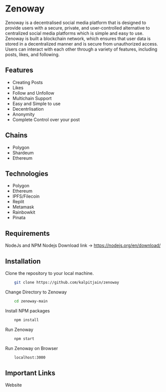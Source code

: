 # Zenoway

Zenoway is a decentralised social media platform that is designed to provide users with a secure, private, and user-controlled alternative to centralized social media platforms which is simple and easy to use. Zenoway is built a blockchain network, which ensures that user data is stored in a decentralized manner and is secure from unauthorized access. Users can interact with each other through a variety of features, including posts, likes, and following.

## Features

- Creating Posts
- Likes
- Follow and Unfollow
- Multichain Support
- Easy and Simple to use
- Decentrlisation
- Anonymity
- Complete Control over your post

## Chains

- Polygon
- Shardeum
- Ethereum

## Technologies

- Polygon
- Ethereum
- IPFS/Filecoin
- Replit
- Metamask
- Rainbowkit
- Pinata

## Requirements

NodeJs and NPM
Nodejs Download link -> https://nodejs.org/en/download/

## Installation

Clone the repository to your local machine.

```bash
    git clone https://github.com/kalpitjain/zenoway
```

Change Directory to Zenoway

```bash
    cd zenoway-main
```

Install NPM packages

```bash
    npm install
```

Run Zenoway

```bash
    npm start
```

Run Zenoway on Browser

```bash
    localhost:3000
```

## Important Links

Website

```bash

```
